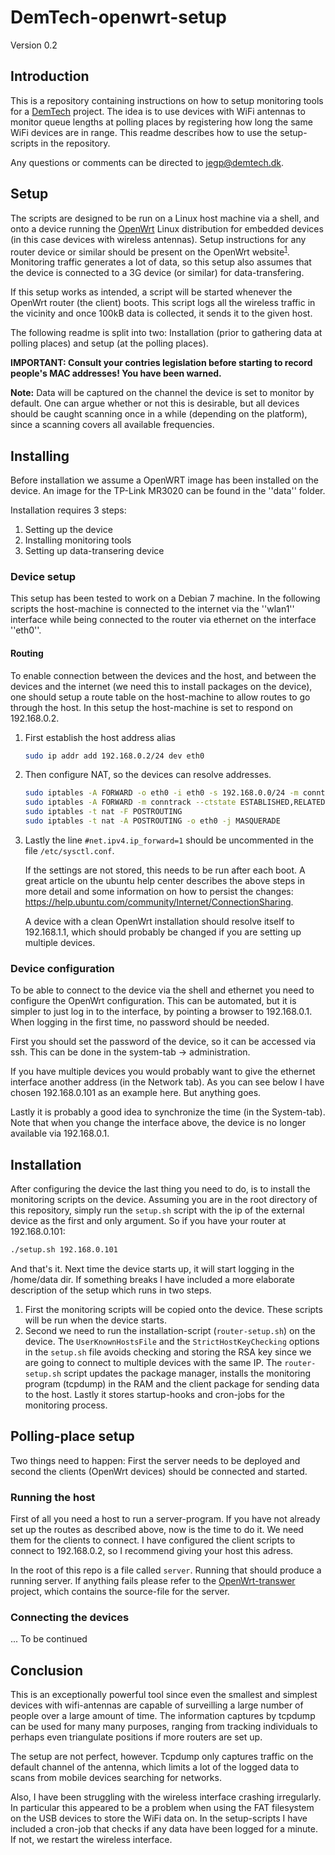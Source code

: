 DemTech-openwrt-setup
=====================

Version 0.2

## Introduction

This is a repository containing instructions on how to setup monitoring
tools for a [DemTech](http://demtech.dk) project.
The idea is to use devices with WiFi antennas to monitor
queue lengths at polling places by registering how long the
same WiFi devices are in range. This readme describes how to
use the setup-scripts in the repository.

Any questions or comments can be directed to jegp@demtech.dk.

## Setup
The scripts are designed to be run on a Linux host machine
via a shell, and onto a device running the
[OpenWrt](https://openwrt.org/) Linux distribution for embedded
devices (in this case devices with wireless antennas).
Setup instructions for any router device or similar should be
present on the OpenWrt website<sup>[1]</sup>. Monitoring traffic
generates a lot of data, so this setup also assumes that the device
is connected to a 3G device (or similar) for data-transfering.

If this setup works as intended, a script will be started whenever
the OpenWrt router (the client) boots. This script logs all the
wireless traffic in the vicinity and once 100kB data is collected,
it sends it to the given host.

The following readme is split into two: Installation
(prior to gathering data at polling places) and setup
(at the polling places).

**IMPORTANT: Consult your contries legislation before starting
to record people's MAC addresses! You have been warned.**

**Note:** Data will be captured on the channel the device is set
to monitor by default. One can argue whether or not this is desirable,
but all devices should be caught scanning once in a while
(depending on the platform), since a scanning covers
all available frequencies.

## Installing

Before installation we assume a OpenWRT image has been installed
on the device. An image for the TP-Link MR3020 can be found in the
''data'' folder.

Installation requires 3 steps:

1. Setting up the device
3. Installing monitoring tools
4. Setting up data-transering device

### Device setup
This setup has been tested to work on a Debian 7 machine. In
the following scripts the host-machine is connected to the internet
via the ''wlan1'' interface while being connected to the router via
ethernet on the interface ''eth0''.

#### Routing
To enable connection between the devices and the host, and
between the devices and the internet (we need this to install
packages on the device), one should setup a route table on the
host-machine to allow routes to go through the host. In this
setup the host-machine is set to respond on 192.168.0.2.

1. First establish the host address alias
	````bash
	sudo ip addr add 192.168.0.2/24 dev eth0
	````

2. Then configure NAT, so the devices can resolve addresses.

	````bash
	sudo iptables -A FORWARD -o eth0 -i eth0 -s 192.168.0.0/24 -m conntrack --ctstate NEW -j ACCEPT
	sudo iptables -A FORWARD -m conntrack --ctstate ESTABLISHED,RELATED -j ACCEPT
	sudo iptables -t nat -F POSTROUTING
	sudo iptables -t nat -A POSTROUTING -o eth0 -j MASQUERADE
	````

3. Lastly the line `#net.ipv4.ip_forward=1` should be uncommented
	in the file `/etc/sysctl.conf`.

	If the settings are not stored, this needs to be run after
	each boot. A great article on the ubuntu help center describes the
	above steps in more detail and some information on how to persist
	the changes:
	https://help.ubuntu.com/community/Internet/ConnectionSharing.

	A device with a clean OpenWrt installation should resolve
	itself to 192.168.1.1, which should probably be changed if
	you are setting up multiple devices. 

### Device configuration
To be able to connect to the device via the shell and ethernet
you need to configure the OpenWrt configuration. This can be
automated, but it is simpler to just log in to the interface,
by pointing a browser to 192.168.0.1. When logging in the first
time, no password should be needed.

First you should set the password of the device, so it can be
accessed via ssh. This can be done in the system-tab -> administration.

If you have multiple devices you would probably want to give
the ethernet interface another address (in the Network tab).
As you can see below I have chosen 192.168.0.101 as an example
here. But anything goes.

Lastly it is probably a good idea to synchronize the time (in
the System-tab). Note that when you change the interface above,
the device is no longer available via 192.168.0.1.

## Installation 
After configuring the device the last thing you need to do, is
to install the monitoring scripts on the device. Assuming you
are in the root directory of this repository, simply run the
``setup.sh`` script with the ip of the external device as the
first and only argument. So if you have your router at 192.168.0.101:

````bash
./setup.sh 192.168.0.101
````

And that's it. Next time the device starts up, it will start logging in the /home/data dir. If something breaks I have included a more elaborate description of the setup which runs in two steps. 

1. First the monitoring scripts will be copied onto the device. These scripts will be run when the device starts.
2. Second we need to run the installation-script (``router-setup.sh``) on the device.
The ````UserKnownHostsFile```` and the ````StrictHostKeyChecking```` options in the `setup.sh` file avoids checking and storing the RSA key since we are going to connect to multiple devices with the same IP. 
The ``router-setup.sh`` script updates the package manager, installs the monitoring program (tcpdump) in the RAM and the client package for sending data to the host. Lastly it stores startup-hooks and cron-jobs for the monitoring process.

## Polling-place setup
Two things need to happen: First the server needs to be deployed and second the clients (OpenWrt devices) should be connected and started.

### Running the host
First of all you need a host to run a server-program. If you have not already set up the routes as described above, now is the time to do it. We need them for the clients to connect. I have configured the client scripts to connect to 192.168.0.2, so I recommend giving your host this adress.

In the root of this repo is a file called `server`. Running that should produce a running server. If anything fails please refer to the [OpenWrt-transwer](https://github.com/Jegp/OpenWrt-transfer) project, which contains the source-file for the server.

### Connecting the devices
... To be continued

## Conclusion
This is an exceptionally powerful tool since even the smallest and simplest devices with wifi-antennas are capable of surveilling a large number of people over a large amount of time. The information captures by tcpdump can be used for many many purposes, ranging from tracking individuals to perhaps even triangulate positions if more routers are set up. 

The setup are not perfect, however. Tcpdump only captures traffic on the default channel of the antenna, which limits a lot of the logged data to scans from mobile devices searching for networks. 

Also, I have been struggling with the wireless interface crashing irregularly. In particular this appeared to be a problem when using the FAT filesystem on the USB devices to store the WiFi data on.
In the setup-scripts I have included a cron-job that checks if any data have been logged for a minute. If not, we restart the wireless interface.

[1]: https://openwrt.org/ "OpenWrt homepage"
